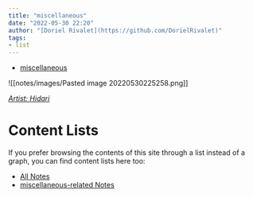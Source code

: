 ```yaml
---
title: "miscellaneous"
date: "2022-05-30 22:20"
author: "[Doriel Rivalet](https://github.com/DorielRivalet)"
tags:
- list
---
```


- [miscellaneous](notes/miscellaneous/)


![[notes/images/Pasted image 20220530225258.png]]

*[Artist: Hidari](https://en.wikipedia.org/wiki/Hidari_(illustrator))*

# Content Lists
If you prefer browsing the contents of this site through a list instead of a graph, you can find content lists here too:

- [All Notes](notes/)
- [miscellaneous-related Notes](tags/miscellaneous)

